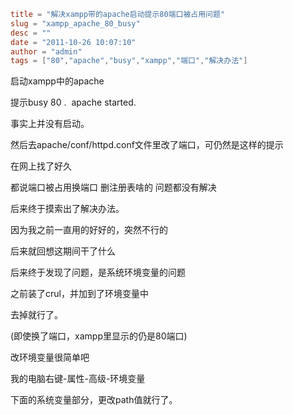```toml
title = "解决xampp带的apache启动提示80端口被占用问题"
slug = "xampp_apache_80_busy"
desc = ""
date = "2011-10-26 10:07:10"
author = "admin"
tags = ["80","apache","busy","xampp","端口","解决办法"]
```

启动xampp中的apache

提示busy 80 .  apache started.

事实上并没有启动。

然后去apache/conf/httpd.conf文件里改了端口，可仍然是这样的提示

在网上找了好久

都说端口被占用换端口 删注册表啥的 问题都没有解决

后来终于摸索出了解决办法。

因为我之前一直用的好好的，突然不行的

后来就回想这期间干了什么

后来终于发现了问题，是系统环境变量的问题

之前装了crul，并加到了环境变量中

去掉就行了。

(即使换了端口，xampp里显示的仍是80端口)

改环境变量很简单吧

我的电脑右键-属性-高级-环境变量

下面的系统变量部分，更改path值就行了。